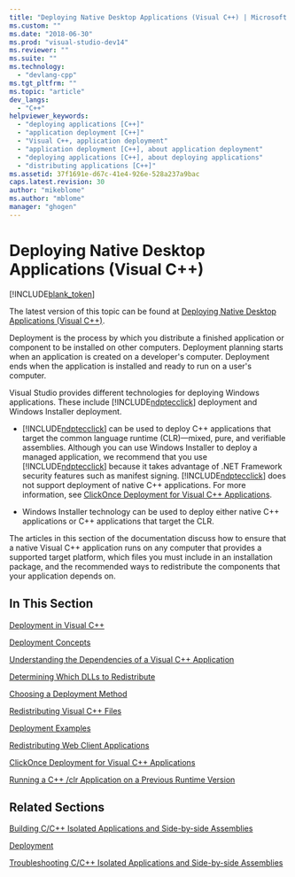 ```yaml
---
title: "Deploying Native Desktop Applications (Visual C++) | Microsoft Docs"
ms.custom: ""
ms.date: "2018-06-30"
ms.prod: "visual-studio-dev14"
ms.reviewer: ""
ms.suite: ""
ms.technology: 
  - "devlang-cpp"
ms.tgt_pltfrm: ""
ms.topic: "article"
dev_langs: 
  - "C++"
helpviewer_keywords: 
  - "deploying applications [C++]"
  - "application deployment [C++]"
  - "Visual C++, application deployment"
  - "application deployment [C++], about application deployment"
  - "deploying applications [C++], about deploying applications"
  - "distributing applications [C++]"
ms.assetid: 37f1691e-d67c-41e4-926e-528a237a9bac
caps.latest.revision: 30
author: "mikeblome"
ms.author: "mblome"
manager: "ghogen"
---
```

# Deploying Native Desktop Applications (Visual C++)
[!INCLUDE[blank_token](../includes/blank-token.md)]

The latest version of this topic can be found at [Deploying Native Desktop Applications (Visual C++)](https://docs.microsoft.com/cpp/ide/deploying-native-desktop-applications-visual-cpp).  
  
  
Deployment is the process by which you distribute a finished application or component to be installed on other computers. Deployment planning starts when an application is created on a developer's computer. Deployment ends when the application is installed and ready to run on a user's computer.  
  
 Visual Studio provides different technologies for deploying Windows applications. These include [!INCLUDE[ndptecclick](../includes/ndptecclick-md.md)] deployment and Windows Installer deployment.  
  
-   [!INCLUDE[ndptecclick](../includes/ndptecclick-md.md)] can be used to deploy C++ applications that target the common language runtime (CLR)—mixed, pure, and verifiable assemblies. Although you can use Windows Installer to deploy a managed application, we recommend that you use [!INCLUDE[ndptecclick](../includes/ndptecclick-md.md)] because it takes advantage of .NET Framework security features such as manifest signing. [!INCLUDE[ndptecclick](../includes/ndptecclick-md.md)] does not support deployment of native C++ applications. For more information, see [ClickOnce Deployment for Visual C++ Applications](../ide/clickonce-deployment-for-visual-cpp-applications.md).  
  
-   Windows Installer technology can be used to deploy either native C++ applications or C++ applications that target the CLR.  
  
 The articles in this section of the documentation discuss how to ensure that a native Visual C++ application runs on any computer that provides a supported target platform, which files you must include in an installation package, and the recommended ways to redistribute the components that your application depends on.  
  
## In This Section  
 [Deployment in Visual C++](../ide/deployment-in-visual-cpp.md)  
  
 [Deployment Concepts](../ide/deployment-concepts.md)  
  
 [Understanding the Dependencies of a Visual C++ Application](../ide/understanding-the-dependencies-of-a-visual-cpp-application.md)  
  
 [Determining Which DLLs to Redistribute](../ide/determining-which-dlls-to-redistribute.md)  
  
 [Choosing a Deployment Method](../ide/choosing-a-deployment-method.md)  
  
 [Redistributing Visual C++ Files](../ide/redistributing-visual-cpp-files.md)  
  
 [Deployment Examples](../ide/deployment-examples.md)  
  
 [Redistributing Web Client Applications](../ide/redistributing-web-client-applications.md)  
  
 [ClickOnce Deployment for Visual C++ Applications](../ide/clickonce-deployment-for-visual-cpp-applications.md)  
  
 [Running a C++ /clr Application on a Previous Runtime Version](../ide/running-a-cpp-clr-application-on-a-previous-runtime-version.md)  
  
## Related Sections  
 [Building C/C++ Isolated Applications and Side-by-side Assemblies](../build/building-c-cpp-isolated-applications-and-side-by-side-assemblies.md)  
  
 [Deployment](http://msdn.microsoft.com/library/238d8284-6042-4a38-a7f6-1ee8efd719da)  
  
 [Troubleshooting C/C++ Isolated Applications and Side-by-side Assemblies](../build/troubleshooting-c-cpp-isolated-applications-and-side-by-side-assemblies.md)

